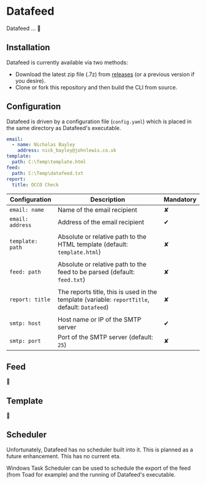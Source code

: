 # Datafeed
Datafeed ... :construction:

## Installation
Datafeed is currently available via two methods:

+ Download the latest zip file (.7z) from [releases][0] (or a previous
  version if you desire).
+ Clone or fork this repository and then build the CLI from source.

## Configuration
Datafeed is driven by a configuration file (`config.yaml`) which is placed
in the same directory as Datafeed's executable.

``` yaml
email:
  - name: Nicholas Bayley
    address: nick_bayley@johnlewis.co.uk
template:
  path: C:\Temp\template.html
feed:
  path: C:\Temp\datafeed.txt
report:
  title: OCCO Check
```

| Configuration | Description | Mandatory |
| ------------- | ----------- | --------- |
| `email: name` | Name of the email recipient | ✘ |
| `email: address` | Address of the email recipient | ✔ |
||||
| `template: path` | Absolute or relative path to the HTML template (default: `template.html`) | ✘ |
||||
| `feed: path` | Absolute or relative path to the feed to be parsed (default: `feed.txt`) | ✘ |
||||
| `report: title` | The reports title, this is used in the template (variable: `reportTitle`, default: `Datafeed`) | ✘ |
||||
| `smtp: host` | Host name or IP of the SMTP server | ✔ |
| `smtp: port` | Port of the SMTP server (default: `25`) | ✘ |

## Feed
:construction:

## Template
:construction:

## Scheduler
Unfortunately, Datafeed has no scheduler built into it. This is planned as a
future enhancement. This has no current eta.

Windows Task Scheduler can be used to schedule the export of the feed (from
  Toad for example) and the running of Datafeed's executable.

[0]: https://github.com/jlpmp-dev/datafeed/releases
